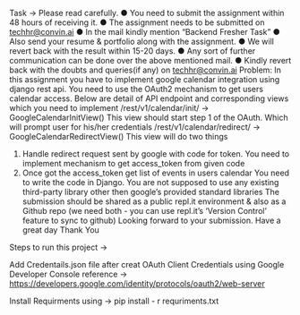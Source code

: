 Task -> 
Please read carefully.
● You need to submit the assignment within 48 hours of receiving it.
● The assignment needs to be submitted on techhr@convin.ai
● In the mail kindly mention “Backend Fresher Task”
● Also send your resume & portfolio along with the assignment.
● We will revert back with the result within 15-20 days.
● Any sort of further communication can be done over the above mentioned
mail.
● Kindly revert back with the doubts and queries(if any) on techhr@convin.ai
Problem: In this assignment you have to implement google calendar
integration using django rest api. You need to use the OAuth2 mechanism to
get users calendar access. Below are detail of API endpoint and
corresponding views which you need to implement
/rest/v1/calendar/init/ -> GoogleCalendarInitView()
This view should start step 1 of the OAuth. Which will prompt user for
his/her credentials
/rest/v1/calendar/redirect/ -> GoogleCalendarRedirectView()
This view will do two things
1. Handle redirect request sent by google with code for token. You
need to implement mechanism to get access_token from given
code
2. Once got the access_token get list of events in users calendar
You need to write the code in Django. You are not supposed to use any
existing third-party library other then google’s provided standard libraries
The submission should be shared as a public repl.it environment & also as a Github repo
(we need both - you can use repl.it’s ‘Version Control’ feature to sync to github)
Looking forward to your submission. Have a great day
Thank You


Steps to run this project ->

Add Credentails.json file after creat OAuth Client Credentials using Google Developer Console 
reference -> https://developers.google.com/identity/protocols/oauth2/web-server

Install Requirments using ->
pip install - r requriments.txt